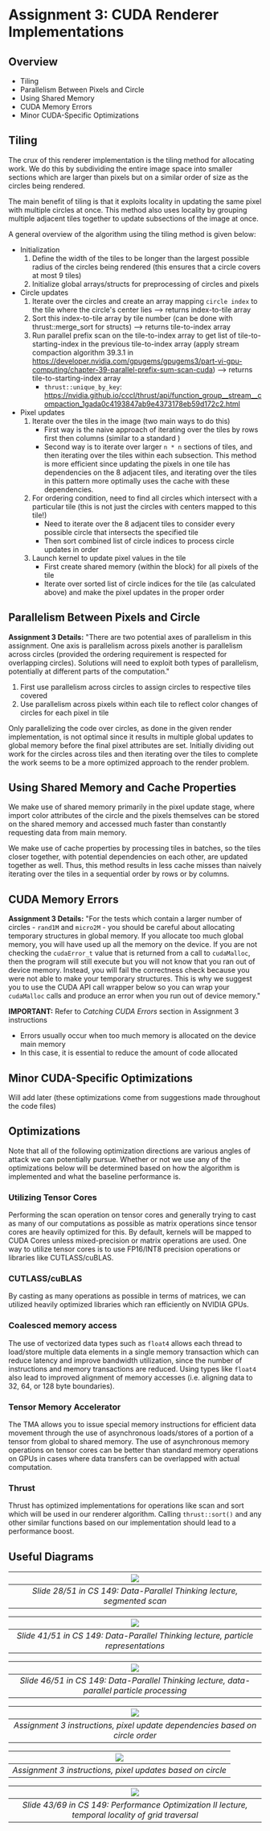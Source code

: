 # Assignment 3: CUDA Renderer Implementations

## Overview
- Tiling
- Parallelism Between Pixels and Circle
- Using Shared Memory
- CUDA Memory Errors
- Minor CUDA-Specific Optimizations

## Tiling
The crux of this renderer implementation is the tiling method for allocating work. We do this by subdividing the entire image space into smaller sections which are larger than pixels but on a similar order of size as the circles being rendered.

The main benefit of tiling is that it exploits locality in updating the same pixel with multiple circles at once. This method also uses locality by grouping multiple adjacent tiles together to update subsections of the image at once.

A general overview of the algorithm using the tiling method is given below:

- Initialization
    1. Define the width of the tiles to be longer than the largest possible radius of the circles being rendered (this ensures that a circle covers at most 9 tiles)
    2. Initialize global arrays/structs for preprocessing of circles and pixels
- Circle updates
    1. Iterate over the circles and create an array mapping `circle index` to the tile where the circle's center lies --> returns index-to-tile array
    2. Sort this index-to-tile array by tile number (can be done with thrust::merge_sort for structs) --> returns tile-to-index array
    3. Run parallel prefix scan on the tile-to-index array to get list of tile-to-starting-index in the previous tile-to-index array (apply stream compaction algorithm 39.3.1 in https://developer.nvidia.com/gpugems/gpugems3/part-vi-gpu-computing/chapter-39-parallel-prefix-sum-scan-cuda) --> returns tile-to-starting-index array
        - `thrust::unique_by_key`: https://nvidia.github.io/cccl/thrust/api/function_group__stream__compaction_1gada0c4193847ab9e4373178eb59d172c2.html 
- Pixel updates
    1. Iterate over the tiles in the image (two main ways to do this)
        - First way is the naive approach of iterating over the tiles by rows first then columns (similar to a standard )
        - Second way is to iterate over larger `n * n` sections of tiles, and then iterating over the tiles within each subsection. This method is more efficient since updating the pixels in one tile has dependencies on the 8 adjacent tiles, and iterating over the tiles in this pattern more optimally uses the cache with these dependencies.
    2. For ordering condition, need to find all circles which intersect with a particular tile (this is not just the circles with centers mapped to this tile!)
        - Need to iterate over the 8 adjacent tiles to consider every possible circle that intersects the specified tile
        - Then sort combined list of circle indices to process circle updates in order
    3. Launch kernel to update pixel values in the tile
        - First create shared memory (within the block) for all pixels of the tile
        - Iterate over sorted list of circle indices for the tile (as calculated above) and make the pixel updates in the proper order

<!--
This doesn't seem to be a good idea in implementation compared to the cache benefits of batch tiles launches

## Sorting of Tiles
The current proposed method of processing tiles is based on locality, by launching kernels on the batch set of tiles in an `n * n` subsection of tiles. However, some issues with this method, at least in certain scenarios, is the fact that the work is not necessarily evenly split over tiles in a subsection (for example, one tile in a subsection of tiles can have no circle intersections and thus no pixel updates, while a tile next to it could have a lot of circle updates).

With this in mind, one potential workaround is to sort the tiles by the total  -->

## Parallelism Between Pixels and Circle
**Assignment 3 Details:** "There are two potential axes of parallelism in this assignment. One axis is parallelism across pixels another is parallelism across circles (provided the ordering requirement is respected for overlapping circles). Solutions will need to exploit both types of parallelism, potentially at different parts of the computation."

1. First use parallelism across circles to assign circles to respective tiles covered
2. Use parallelism across pixels within each tile to reflect color changes of circles for each pixel in tile

Only parallelizing the code over circles, as done in the given render implementation, is not optimal since it results in multiple global updates to global memory before the final pixel attributes are set. Initially dividing out work for the circles across tiles and then iterating over the tiles to complete the work seems to be a more optimized approach to the render problem.

## Using Shared Memory and Cache Properties

We make use of shared memory primarily in the pixel update stage, where import color attributes of the circle and the pixels themselves can be stored on the shared memory and accessed much faster than constantly requesting data from main memory.

We make use of cache properties by processing tiles in batches, so the tiles closer together, with potential dependencies on each other, are updated together as well. Thus, this method results in less cache misses than naively iterating over the tiles in a sequential order by rows or by columns.

## CUDA Memory Errors
**Assignment 3 Details:** "For the tests which contain a larger number of circles - `rand1M` and `micro2M` - you should be careful about allocating temporary structures in global memory. If you allocate too much global memory, you will have used up all the memory on the device. If you are not checking the `cudaError_t` value that is returned from a call to `cudaMalloc`, then the program will still execute but you will not know that you ran out of device memory. Instead, you will fail the correctness check because you were not able to make your temporary structures. This is why we suggest you to use the CUDA API call wrapper below so you can wrap your `cudaMalloc` calls and produce an error when you run out of device memory."

**IMPORTANT:** Refer to *Catching CUDA Errors* section in Assignment 3 instructions
- Errors usually occur when too much memory is allocated on the device main memory
- In this case, it is essential to reduce the amount of code allocated 

## Minor CUDA-Specific Optimizations
Will add later (these optimizations come from suggestions made throughout the code files)

## Optimizations
Note that all of the following optimization directions are various angles of attack we can potentially pursue. Whether or not we use any of the optimizations below will be determined based on how the algorithm is implemented and what the baseline performance is. 

### Utilizing Tensor Cores 
Performing the scan operation on tensor cores and generally trying to cast as many of our computations as possible as matrix operations since tensor cores are heavily optimized for this. By default, kernels will be mapped to CUDA Cores unless mixed-precision or matrix operations are used. One way to utilize tensor cores is to use FP16/INT8 precision operations or libraries like CUTLASS/cuBLAS. 

### CUTLASS/cuBLAS
By casting as many operations as possible in terms of matrices, we can utilized heavily optimized libraries which ran efficiently on NVIDIA GPUs.  

### Coalesced memory access 
The use of vectorized data types such as `float4` allows each thread to load/store multiple data elements in a single memory transaction which can reduce latency and improve bandwidth utilization, since the number of instructions and memory transactions are reduced. Using types like `float4` also lead to improved alignment of memory accesses (i.e. aligning data to 32, 64, or 128 byte boundaries).    

### Tensor Memory Accelerator   
The TMA allows you to issue special memory instructions for efficient data movement through the use of asynchronous loads/stores of a portion of a tensor from global to shared memory. The use of asynchronous memory operations on tensor cores can be better than standard memory operations on GPUs in cases where data transfers can be overlapped with actual computation. 

### Thrust 
Thrust has optimized implementations for operations like scan and sort which will be used in our renderer algorithm. Calling `thrust::sort()` and any other similar functions based on our implementation should lead to a performance boost. 

## Useful Diagrams
| ![](<Screenshot from 2024-11-10 03-59-48.png>) |
|:--:| 
| *Slide 28/51 in CS 149: Data-Parallel Thinking lecture, segmented scan* |

| ![](<Screenshot from 2024-11-10 03-39-18.png>) |
|:--:| 
| *Slide 41/51 in CS 149: Data-Parallel Thinking lecture, particle representations* |

| ![](<Screenshot from 2024-11-10 04-01-56.png>) |
|:--:| 
| *Slide 46/51 in CS 149: Data-Parallel Thinking lecture, data-parallel particle processing* 


| ![](image.png) |
|:--:| 
| *Assignment 3 instructions, pixel update dependencies based on circle order* |

| ![](image-1.png) |
|:--:| 
| *Assignment 3 instructions, pixel updates based on circle* |

| ![](optimal_iteration.jpeg) |
|:--:|
| *Slide 43/69 in CS 149: Performance Optimization II lecture, temporal locality of grid traversal* |
